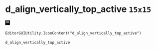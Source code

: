 # d_align_vertically_top_active `15x15`
<img src="/img/d_align_vertically_top_active.png" width=15 height=15>

``` CSharp
EditorGUIUtility.IconContent("d_align_vertically_top_active")
```
```
d_align_vertically_top_active
```
